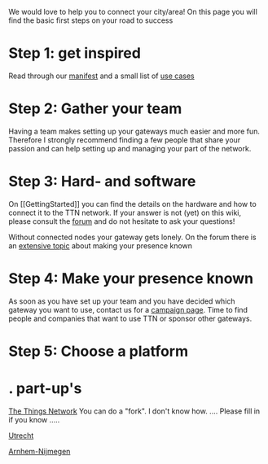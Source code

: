 We would love to help you to connect your city/area! On this page you will find the basic first steps on your road to success

# Step 1: get inspired
Read through our [manifest](https://github.com/TheThingsNetwork/Manifest) and a small list of [use cases](Use-cases)

# Step 2: Gather your team
Having a team makes setting up your gateways much easier and more fun. Therefore I strongly recommend finding a few people that share your passion and can help setting up and managing your part of the network. 

# Step 3: Hard- and software
On [[GettingStarted]] you can find the details on the hardware and how to connect it to the TTN network. 
If your answer is not (yet) on this wiki, please consult the [forum](http://forum.thethingsnetwork.org) and do not hesitate to ask your questions!

Without connected nodes your gateway gets lonely. On the forum there is an [extensive topic](http://forum.thethingsnetwork.org/t/integrated-communications-for-teams-to-advertise-their-local-presence-best-practices-and-suggested-framework/247) about making your presence known

# Step 4: Make your presence known
As soon as you have set up your team and you have decided which gateway you want to use, contact us for a [campaign page](Campaign-page). Time to find people and companies that want to use TTN or sponsor other gateways.

# Step 5: Choose a platform

# .      part-up's

[The Things Network](https://part-up.com/thethingsnetwork)
You can do a "fork". I don't know how. .... Please fill in if you know .....

[Utrecht](https://part-up.com/partups/the-things-network-utrecht-BbN8MTzD2m64MahrS)

[Arnhem-Nijmegen](https://part-up.com/partups/crowdsourced-ttn-voor-arnhem-nijmegen-greater-100-gelderland-YH3jE536NXekXE46E)
